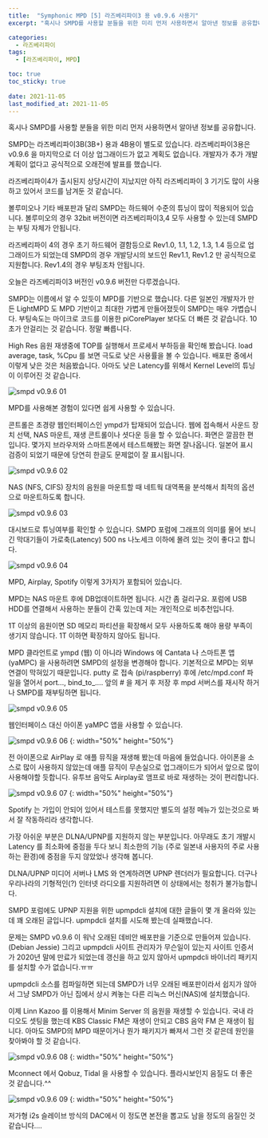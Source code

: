 ```yaml
---
title:  "Symphonic MPD [5] 라즈베리파이3 용 v0.9.6 사용기"
excerpt: "혹시나 SMPD를 사용할 분들을 위한 미리 먼저 사용하면서 알아낸 정보를 공유합니다."

categories:
  - 라즈베리파이
tags:
  - [라즈베리파이, MPD]

toc: true
toc_sticky: true
 
date: 2021-11-05
last_modified_at: 2021-11-05
---
```

혹시나 SMPD를 사용할 분들을 위한 미리 먼저 사용하면서 알아낸 정보를 공유합니다.

SMPD는 라즈베리파이3B(3B+) 용과 4B용이 별도로 있습니다. 라즈베리파이3용은 v0.9.6 을 마지막으로 더 이상 업그래이드가 없고 계획도 없습니다. 개발자가 추가 개발 계획이 없다고 공식적으로 오래전에 발표를 했습니다.

라즈베리파이4가 출시된지 상당시간이 지났지만 아직 라즈베리파이 3 기기도 많이 사용하고 있어서 코드를 남겨둔 것 같습니다.

볼루미오나 기타 배포판과 달리 SMPD는 하드웨어 수준의 튜닝이 많이 적용되어 있습니다. 볼루미오의 경우 32bit 버전이면 라즈베리파이3,4 모두 사용할 수 있는데 SMPD는 부팅 자체가 안됩니다. 

라즈베리파이 4의 경우 초기 하드웨어 결함등으로 Rev1.0, 1.1, 1.2, 1.3, 1.4 등으로 업그래이드가 되었는데 SMPD의 경우 개발당시의 보드인 Rev1.1, Rev1.2 만 공식적으로 지원합니다. Rev1.4의 경우 부팅조차 안됩니다.

오늘은 라즈베리파이3 버전인 v0.9.6 버전만 다루겠습니다.

SMPD는 이름에서 알 수 있듯이 MPD를 기반으로 했습니다. 다른 일본인 개발자가 만든 LightMPD 도 MPD 기반이고 최대한 가볍게 만들어졌듯이 SMPD는 매우 가볍습니다. 부팅속도는 마이크로 코드를 이용한 piCorePlayer 보다도 더 빠른 것 같습니다. 10초가 안걸리는 것 같습니다. 정말 빠릅니다.

High Res 음원 재생중에 TOP를 실행해서 프로세서 부하등을 확인해 봤습니다. load average, task, %Cpu 를 보면 극도로 낮은 사용률을 볼 수 있습니다. 배포판 중에서 이렇게 낮은 것은 처음봤습니다. 아마도 낮은 Latency를 위해서 Kernel Level의 튜닝이 이루어진 것 같습니다.

![smpd v0.9.6 01](/assets/images/smpd-v096-01.png)

MPD를 사용해본 경험이 있다면 쉽게 사용할 수 있습니다.

콘트롤은 초경량 웹인터페이스인 ympd가 탑재되어 있습니다. 웹에 접속해서 사운드 장치 선택, NAS 마운트, 재생 콘트롤이나 셧다운 등을 할 수 있습니다. 화면은 깔끔한 편입니다. 몇가지 브라우저와 스마트폰에서 테스트해봤는 화면 잘나옵니다. 일본어 표시 검증이 되었기 때문에 당연히 한글도 문제없이 잘 표시됩니다.

![smpd v0.9.6 02](/assets/images/smpd-v096-02.png)

NAS (NFS, CIFS) 장치의 음원을 마운트할 때 네트웍 대역폭을 분석해서 최적의 옵션으로 마운트하도록 합니다. 

![smpd v0.9.6 03](/assets/images/smpd-v096-03.png)

대시보드로 튜닝여부를 확인할 수 있습니다. SMPD 포럼에 그래프의 의미를 물어 보니 긴 막대기들이 가로축(Latency) 500 ns 나노세크 이하에 몰려 있는 것이 좋다고 합니다.

![smpd v0.9.6 04](/assets/images/smpd-v096-04.png)

MPD, Airplay, Spotify 이렇게 3가지가 포함되어 있습니다.

MPD는 NAS 마운트 후에 DB업데이트하면 됩니다. 시간 좀 걸리구요. 포럼에 USB HDD를 연결해서 사용하는 분들이 간혹 있는데 저는 개인적으로 비추천입니다. 

1T 이상의 음원이면 SD 메모리 파티션을 확장해서 모두 사용하도록 해야 용량 부족이 생기지 않습니다. 1T 이하면 확장하지 않아도 됩니다.

MPD 클라언트로 ympd (웹) 이 아니라 Windows 에 Cantata 나 스마트폰 앱 (yaMPC) 을 사용하려면 SMPD의 설정을 변경해야 합니다. 기본적으로 MPD는 외부 연결이 막혀있기 때문입니다. putty 로 접속 (pi/raspberry) 후에 /etc/mpd.conf 파일을 열어서 port..., bind_to_.... 앞의 # 을 제거 후 저장 후 mpd 서버스를 재시작 하거나 SMPD를 재부팅하면 됩니다.

![smpd v0.9.6 05](/assets/images/smpd-v096-05.png)

웹인터페이스 대신 아이폰 yaMPC 앱을 사용할 수 있습니다.

![smpd v0.9.6 06](/assets/images/smpd-v096-06.png) {: width="50%" height="50%"}

전 아이폰으로 AirPlay 로 애플 뮤직을 재생해 봤는데 마음에 들었습니다. 아이폰을 소스로 많이 사용하지 않았는데 애플 뮤직이 무손실으로 업그래이드가 되어서 앞으로 많이 사용해야할 듯합니다.  유투브 음악도 Airplay로 앰프로 바로 재생하는 것이 편리합니다.  

![smpd v0.9.6 07](/assets/images/smpd-v096-07.png) {: width="50%" height="50%"}

Spotify 는 가입이 안되어 있어서 테스트를 못했지만 별도의 설정 메뉴가 있는것으로 봐서 잘 작동하리라 생각합니다.

가장 아쉬운 부분은 DLNA/UPNP를 지원하지 않는 부분입니다. 아무래도 초기 개발시 Latency 를 최소화에 중점을 두다 보니 최소한의 기능 (주로 일본내 사용자의 주로 사용하는 환경)에 중점을 두지 않았었나 생각해 봅니다.

DLNA/UPNP 미디어 서버나 LMS 와 연계하려면 UPNP 렌더러가 필요합니다. 더구나 우리나라의 기형적인(?) 인터넷 라디오를 지원하려면 이 상태에서는 청취가 불가능합니다.

SMPD 포럼에도 UPNP 지원을 위한 upmpdcli 설치에 대한 글들이 몇 개 올라와 있는데 꽤 오래된 글입니다. upmpdcli 설치를 시도해 봤는데 실패했습니다.

문제는 SMPD v0.9.6 이 워낙 오래된 데비안 배포판을 기준으로 만들어져 있습니다. (Debian Jessie) 그리고 upmpdcli 사이트 관리자가 무슨일이 있는지 사이트 인증서가 2020년 말에 만료가 되었는데 갱신을 하고 있지 않아서 upmpdcli 바이너리 패키지를 설치할 수가 없습니다.ㅠㅠ

upmpdcli 소스를 컴파일하면 되는데 SMPD가 너무 오래된 배포판이라서 쉽지가 않아서 그냥 SMPD가 아닌 집에서 상시 켜놓는 다른 리눅스 머신(NAS)에 설치했습니다. 

이제 Linn Kazoo 를 이용해서 Minim Server 의 음원을 재생할 수 있습니다. 국내 라디오도 셋팅을 했는데 KBS Classic FM은 재생이 안되고 CBS 음악 FM 은 재생이 됩니다. 아마도 SMPD의 MPD 때문이거나 뭔가 패키지가 빠져서 그런 것 같은데 원인을 찾아봐야 할 것 같습니다.

![smpd v0.9.6 08](/assets/images/smpd-v096-08.png) {: width="50%" height="50%"}

 Mconnect 에서 Qobuz, Tidal 을 사용할 수 있습니다. 플라시보인지 음질도 더 좋은 것 같습니다.^^ 

![smpd v0.9.6 09](/assets/images/smpd-v096-09.png) {: width="50%" height="50%"}

저가형 i2s 슬레이브 방식의 DAC에서 이 정도면 본전을 뽑고도 남을 정도의 음질인 것 같습니다....